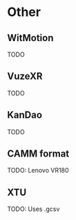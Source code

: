 # Other

## WitMotion

TODO

## VuzeXR

TODO

## KanDao

TODO

## CAMM format

TODO: Lenovo VR180

## XTU

TODO: Uses .gcsv

